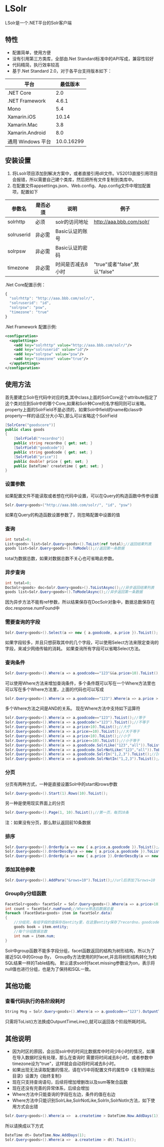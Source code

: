 # LSolr
LSolr是一个.NET平台的Solr客户端
## 特性
* 配置简单，使用方便
* 没有引用第三方类库，全部由.Net Standard标准中的API写成，兼容性较好
* 代码精简，执行效率较高
* 基于.Net Standard 2.0，对于各平台支持版本如下：

平台  | 最低版本
------------- | -------------  
.NET Core  | 2.0
.NET Framework  | 4.6.1 
Mono|5.4
Xamarin.iOS|10.14
Xamarin.Mac|3.8
Xamarin.Android|8.0
通用 Windows 平台|10.0.16299

## 安装设置
1. 将Lsolr项目添加到解决方案中，或者直接引用dll文件。VS2013直接引用项目会报错，所以需要自己建个类库，然后把所有文件复制到类库中。
2. 在配置文件appsettings.json、Web.config、App.config文件中增加配置项，配置如下

参数名  | 是否必须|说明|例子
------------- | -------------| -------------| -------------
solrhttp|必须|solr的访问地址|http://aaa.bbb.com/solr/
solruserid|非必需|Basic认证的账号|
solrpsw|非必需|Basic认证的密码|
timezone|非必需|时间是否减去8小时|"true"或者"false",默认"false"

.Net Core配置示例：
```javascript
{
  "solrhttp": "http://aaa.bbb.com/solr/",
  "solruserid": "id",
  "solrpsw": "psw",
  "timezone": "true"
}
```
.Net Framework 配置示例:
```xml
<configuration>
  <appSettings>
    <add key="solrhttp" value="http://aaa.bbb.com/solr/"/>
    <add key="solruserid" value="id"/>
    <add key="solrpsw" value="psw"/>
    <add key="timezone" value="true"/>
  </appSettings>
</configuration>
```
## 使用方法
首先要建立Solr在代码中对应的类,其中class上面的SolrCore这个attribute指定了这个类对应到Solr中的哪个Core,如果和Solr种Core的名字相同则可以省略。
property上面的SolrField不是必须的，如果Solr中field的name和class中property一样的话(区分大小写),那么可以省略这个SolrField

```c#
[SolrCore("goodscore")]
public class goods
{
    [SolrField("recordno")]
    public string recordno { get; set; }
    [SolrField("goodcode")]
    public string goodcode { get; set; }
    [SolrField("price")]
    public double? price { get; set; }
    public DateTime? createtime { get; set; }
}
```
### 设置参数
如果配置文件不能读取或者想在代码中设置，可以在Query的构造函数中传参设置
```c#
Solr.Query<goods>("http://aaa.bbb.com/solr/", "id", "psw")
```
如果在Query的构造函数设置参数了，则忽略配置中设置的值
### 查询
```c#
int total=0;
List<goods> list=Solr.Query<goods>().ToList(ref total);//返回结果列表
goods list=Solr.Query<goods>().ToModel();//返回第一条数据
```
total为数据总数，如果对数据总数不关心也可省略此参数。
### 异步查询
```c#
int total=0;
DocSolr<goods> doc=Solr.Query<goods>().ToListAsync();//异步返回结果列表
goods list=Solr.Query<goods>().ToModelAsync();//异步返回第一条数据
```
因为异步方法不能有ref参数，所以结果保存在DocSolr对象中，数据总数保存在doc.response.numFound中
### 需要查询的字段
```c#
Solr.Query<goods>().Select(a => new { a.goodcode, a.price }).ToList();
```
如果字段较多，并且只想获取其中的几个字段，可以使用Select方法来限定查询的字段，来减少网络传输的消耗。
如果查询所有字段可以省略Select方法。
### 查询条件
```c#
Solr.Query<goods>().Where(a => a.goodcode=="123"&&a.price>10).ToList();
```
可以使用Where方法来增加查询条件，多个条件既可以写在一个Where方法里也可以写在多个Where方法里，上面的代码也可以写成
```c#
Solr.Query<goods>().Where(a => a.goodcode=="123").Where(a => a.price > 10).ToList();
```
多个Where方法之间是AND的关系。
现在Where方法中支持如下运算符
```c#
Solr.Query<goods>().Where(a => a.goodcode=="123").ToList();//等于
Solr.Query<goods>().Where(a => a.goodcode!="123").ToList();//不等于
Solr.Query<goods>().Where(a => a.price>10).ToList();//大于
Solr.Query<goods>().Where(a => a.price>=10).ToList();//大于等于
Solr.Query<goods>().Where(a => a.price<10).ToList();//小于
Solr.Query<goods>().Where(a => a.price<=10).ToList();//小于等于
Solr.Query<goods>().Where(a => a.goodcode.SolrLike("123","all")).ToList();//Like查询,第二个参数为all,left,right,对应哪侧模糊查询
Solr.Query<goods>().Where(a => a.goodcode.SolrNotLike("123","all")).ToList();//NotLike查询,第二个参数为all,left,right,对应哪侧模糊查询
Solr.Query<goods>().Where(a => a.goodcode.SolrIn("1,2,3").ToList();//In查询,多个值用逗号分隔
Solr.Query<goods>().Where(a => a.goodcode.SolrNotIn("1,2,3").ToList();//NotIn查询,多个值用逗号分隔
```
### 分页
分页有两种方式，一种是直接设置Solr中的start和rows参数
```c#
Solr.Query<goods>().Start(1).Rows(10).ToList();
```
另一种是使用现实界面上的分页
```c#
Solr.Query<goods>().Page(1, 10).ToList();//第一页，每页10条
```
注：如果没有分页，那么默认返回前10条数据
### 排序
```c#
Solr.Query<goods>().OrderBy(a => new { a.price,a.goodcode }).ToList();//正序排序，支持多个字段
Solr.Query<goods>().OrderDescBy(a => new { a.price,a.goodcode }).ToList();//倒叙排序，支持多个字段
Solr.Query<goods>().OrderBy(a => new { a.price }).OrderDescBy(a => new { a.goodcode }).ToList();//混合排序
```
### 添加其他参数
```c#
Solr.Query<goods>().AddPara("&rows=10").ToList();//url后添加了&rows=10
```
### GroupBy分组函数
```c#
FacetSolr<goods> facetSolr = Solr.Query<goods>().Where(a => a.price>10).GroupBy(a => new { a.recordno, a.goodcode });
int count = facetSolr.numFound;//Where筛选后数据总量
foreach (FacetData<goods> item in facetSolr.data)
{
    //分组完，每组字段的值保存在entity里，在这里entity保存了recordno，goodcode的值
    goods book = item.entity;
	//每个分组数据总数
    int num = item.num;
}
```
Solr中group函数不能多字段分组，facet函数返回的结构为树形结构，所以为了接近SQL中的Group By，
GroupBy方法使用的时facet,并且将树形结构转化为和SQL结果一样的Table结构。
默认请求solr时facet.missing参数设为on，表示将null值也进行分组，也是为了保持和SQL一致。
## 其他功能
### 查看代码执行的各阶段耗时
```c#
String Msg = Solr.Query<goods>().Where(a => a.goodcode=="123").OutpuntTimeLine();
```
只需将ToList()方法换成OutpuntTimeLine(),就可以返回各个阶段所耗时间。
## 其他说明
* 因为时区的原因，会出现solr中的时间比数据库中时间少8小时的情况，如果在导入数据时没有处理，那么在查询时
需要将时间减去8小时。或者参数中timezone设为"true"，这样就会自动将时间减去8小时。
* 如果出现无法读取配置的情况，请在VS中将配置文件的属性中《复制到输出目录》设置为《始终复制》
* 现在只支持查询语句，后续将增加增删改以及sum等聚合函数
* 现在还没有完善的异常体系，后续会增加
* Where方法中只能查询的字段在左边，条件的值在右边
* Where方法中只能识别SolrLike,SolrNotLike,SolrIn,SolrNotIn方法，如下使用方式会出错
```c#
Solr.Query<goods>().Where(a =>  a.createtime > DateTime.Now.AddDays(1)).ToList();
```
所以请换成以下方式
```c#
DateTime dt= DateTime.Now.AddDays(1);
Solr.Query<goods>().Where(a =>  a.createtime > dt).ToList();
```